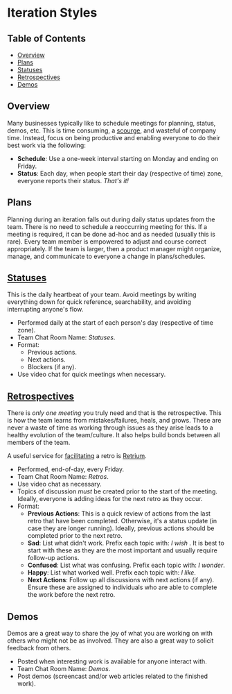 # Iteration Styles

<!-- Tocer[start]: Auto-generated, don't remove. -->

## Table of Contents

  - [Overview](#overview)
  - [Plans](#plans)
  - [Statuses](#statuses)
  - [Retrospectives](#retrospectives)
  - [Demos](#demos)

<!-- Tocer[finish]: Auto-generated, don't remove. -->

## Overview

Many businesses typically like to schedule meetings for planning, status, demos, etc. This is time
consuming, a [scourge](https://m.signalvnoise.com/status-meetings-are-the-scourge), and wasteful of
company time. Instead, focus on being productive and enabling everyone to do their best work via the
following:

- **Schedule**: Use a one-week interval starting on Monday and ending on Friday.
- **Status**: Each day, when people start their day (respective of time) zone, everyone reports
  their status. *That's it!*

## Plans

Planning during an iteration falls out during daily status updates from the team. There is no need
to schedule a reoccurring meeting for this. If a meeting is required, it can be done ad-hoc and as
needed (usually this is rare). Every team member is empowered to adjust and course correct
appropriately. If the team is larger, then a product manager might organize, manage, and communicate
to everyone a change in plans/schedules.

## [Statuses](https://m.signalvnoise.com/status-meetings-are-the-scourge)

This is the daily heartbeat of your team. Avoid meetings by writing everything down for quick
reference, searchability, and avoiding interrupting anyone's flow.

- Performed daily at the start of each person's day (respective of time zone).
- Team Chat Room Name: *Statuses*.
- Format:
  - Previous actions.
  - Next actions.
  - Blockers (if any).
- Use video chat for quick meetings when necessary.

## [Retrospectives](https://blog.carbonfive.com/2019/04/30/how-to-facilitate-an-effective-retro)

There is *only one meeting* you truly need and that is the retrospective. This is how the team
learns from mistakes/failures, heals, and grows. These are never a waste of time as working through
issues as they arise leads to a healthy evolution of the team/culture. It also helps build bonds
between all members of the team.

A useful service for [facilitating](https://blog.trello.com/sprint-retrospective-meeting) a retro is
[Retrium](https://www.retrium.com).

- Performed, end-of-day, every Friday.
- Team Chat Room Name: *Retros*.
- Use video chat as necessary.
- Topics of discussion *must* be created prior to the start of the meeting. Ideally, everyone is
  adding ideas for the next retro as they occur.
- Format:
  - **Previous Actions**: This is a quick review of actions from the last retro that have been
    completed. Otherwise, it's a status update (in case they are longer running). Ideally, previous
    actions should be completed prior to the next retro.
  - **Sad**: List what didn't work. Prefix each topic with: *I wish* . It is best to start with
    these as they are the most important and usually require follow-up actions.
  - **Confused**: List what was confusing. Prefix each topic with: *I wonder*.
  - **Happy**: List what worked well. Prefix each topic with: *I like*.
  - **Next Actions**: Follow up all discussions with next actions (if any). Ensure these are
    assigned to individuals who are able to complete the work before the next retro.

## Demos

Demos are a great way to share the joy of what you are working on with others who might not be as
involved. They are also a great way to solicit feedback from others.

- Posted when interesting work is available for anyone interact with.
- Team Chat Room Name: *Demos*.
- Post demos (screencast and/or web articles related to the finished work).
